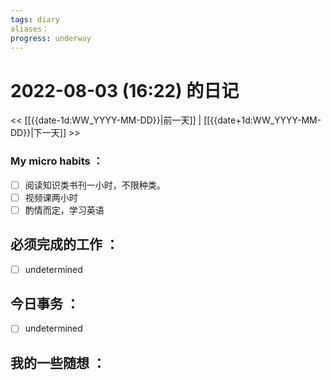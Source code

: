 ```yaml
---
tags: diary
aliases：
progress: underway
---
```

# 2022-08-03 (16:22) 的日记
<< [[{{date-1d:WW_YYYY-MM-DD}}|前一天]] | [[{{date+1d:WW_YYYY-MM-DD}}|下一天]] >>

### My micro habits ：
- [ ] 阅读知识类书刊一小时，不限种类。
- [ ] 视频课两小时
- [ ] 酌情而定，学习英语

## 必须完成的工作 ：
- [ ] undetermined

## 今日事务 ：
- [ ] undetermined

## 我的一些随想 ：
